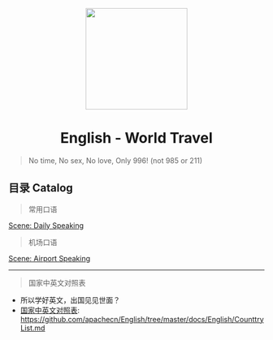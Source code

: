 <p align="center">
    <a href="https://www.apachecn.org">
        <img width="200" src="http://data.apachecn.org/img/logo/GreenHat.jpg">
    </a>
</p>

<h1 align="center">English - World Travel</h1>

> No time, No sex, No love, Only 996! (not 985 or 211)

## 目录 Catalog

> 常用口语

[Scene: Daily Speaking](/docs/DailySpeaking.md)

> 机场口语

[Scene: Airport Speaking](/docs/AirportSpeaking.md)


---

> 国家中英文对照表

* 所以学好英文，出国见见世面？
* [国家中英文对照表](/docs/English/CounttryList.md): https://github.com/apachecn/English/tree/master/docs/English/CounttryList.md

